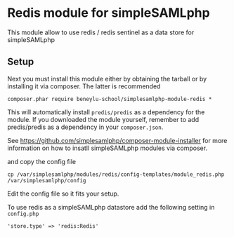 Redis module for simpleSAMLphp
==============================


This module allow to use redis / redis sentinel as a data store for simpleSAMLphp


Setup
-----

Next you must install this module either by obtaining the tarball or by
installing it via composer. The latter is recommended

    composer.phar require beneylu-school/simplesamlphp-module-redis *

This will automatically install `predis/predis` as a dependency for the
module. If you downloaded the module yourself, remember to add predis/predis as
a dependency in your `composer.json`.

See https://github.com/simplesamlphp/composer-module-installer for more
information on how to insatll simpleSAMLphp modules via composer.

and copy the config file

    cp /var/simplesamlphp/modules/redis/config-templates/module_redis.php /var/simplesamlphp/config

Edit the config file so it fits your setup.

To use redis as a simpleSAMLphp datastore add the following setting in `config.php`

    'store.type' => 'redis:Redis'
